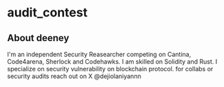 # audit_contest

## About deeney
I'm an independent Security Reasearcher competing on Cantina, Code4arena, Sherlock and Codehawks. I am skilled on Solidity and Rust. I specialize on security vulnerability on blockchain protocol.
for collabs or security audits reach out on X @dejiolaniyannn


